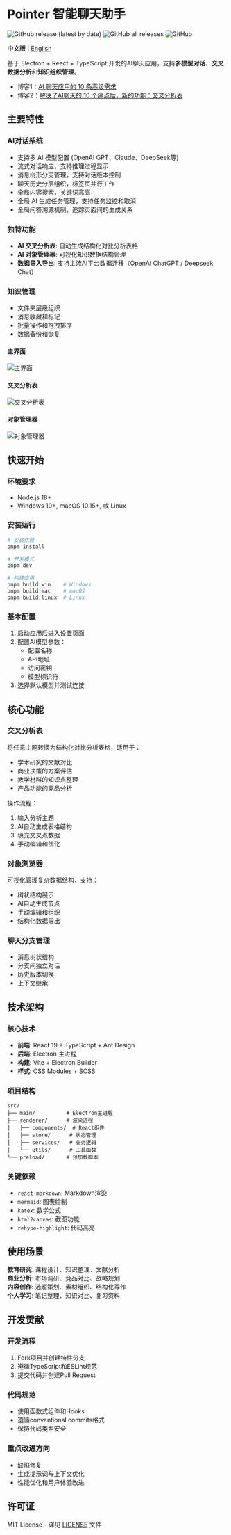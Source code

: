 # Pointer 智能聊天助手

![GitHub release (latest by date)](https://img.shields.io/github/v/release/experdot/pointer)
![GitHub all releases](https://img.shields.io/github/downloads/experdot/pointer/total)
![GitHub](https://img.shields.io/github/license/experdot/pointer)

**中文版** | [English](README.md)

基于 Electron + React + TypeScript 开发的AI聊天应用，支持**多模型对话**、**交叉数据分析**和**知识组织管理**。

- 博客1：[AI 聊天应用的 10 条高级需求](https://www.cnblogs.com/experdot/p/18924253)
- 博客2：[解决了AI聊天的 10 个痛点后，新的功能：交叉分析表](https://www.cnblogs.com/experdot/p/18974641)

## 主要特性

### AI对话系统

- 支持多 AI 模型配置 (OpenAI GPT、Claude、DeepSeek等)
- 流式对话响应，支持推理过程显示
- 消息树形分支管理，支持对话版本控制
- 聊天历史分层组织，标签页并行工作
- 全局内容搜索，关键词高亮
- 全局 AI 生成任务管理，支持任务监控和取消
- 全局问答溯源机制，追踪页面间的生成关系

### 独特功能

- **AI 交叉分析表**: 自动生成结构化对比分析表格
- **AI 对象管理器**: 可视化知识数据结构管理
- **数据导入导出**: 支持主流AI平台数据迁移（OpenAI ChatGPT / Deepseek Chat）

### 知识管理

- 文件夹层级组织
- 消息收藏和标记
- 批量操作和拖拽排序
- 数据备份和恢复

#### 主界面

![主界面](./Screenshot-1.png)

#### 交叉分析表

![交叉分析表](./Screenshot-2.png)

#### 对象管理器

![对象管理器](./Screenshot-3.png)

## 快速开始

### 环境要求

- Node.js 18+
- Windows 10+, macOS 10.15+, 或 Linux

### 安装运行

```bash
# 安装依赖
pnpm install

# 开发模式
pnpm dev

# 构建应用
pnpm build:win    # Windows
pnpm build:mac    # macOS
pnpm build:linux  # Linux
```

### 基本配置

1. 启动应用后进入设置页面
2. 配置AI模型参数：
   - 配置名称
   - API地址
   - 访问密钥
   - 模型标识符
3. 选择默认模型并测试连接

## 核心功能

### 交叉分析表

将任意主题转换为结构化对比分析表格，适用于：

- 学术研究的文献对比
- 商业决策的方案评估
- 教学材料的知识点整理
- 产品功能的竞品分析

操作流程：

1. 输入分析主题
2. AI自动生成表格结构
3. 填充交叉点数据
4. 手动编辑和优化

### 对象浏览器

可视化管理复杂数据结构，支持：

- 树状结构展示
- AI自动生成节点
- 手动编辑和组织
- 结构化数据导出

### 聊天分支管理

- 消息树状结构
- 分支间独立对话
- 历史版本切换
- 上下文继承

## 技术架构

### 核心技术

- **前端**: React 19 + TypeScript + Ant Design
- **后端**: Electron 主进程
- **构建**: Vite + Electron Builder
- **样式**: CSS Modules + SCSS

### 项目结构

```
src/
├── main/          # Electron主进程
├── renderer/      # 渲染进程
│   ├── components/  # React组件
│   ├── store/      # 状态管理
│   ├── services/   # 业务逻辑
│   └── utils/      # 工具函数
└── preload/       # 预加载脚本
```

### 关键依赖

- `react-markdown`: Markdown渲染
- `mermaid`: 图表绘制
- `katex`: 数学公式
- `html2canvas`: 截图功能
- `rehype-highlight`: 代码高亮

## 使用场景

**教育研究**: 课程设计、知识整理、文献分析  
**商业分析**: 市场调研、竞品对比、战略规划  
**内容创作**: 选题策划、素材组织、结构化写作  
**个人学习**: 笔记整理、知识对比、复习资料

## 开发贡献

### 开发流程

1. Fork项目并创建特性分支
2. 遵循TypeScript和ESLint规范
3. 提交代码并创建Pull Request

### 代码规范

- 使用函数式组件和Hooks
- 遵循conventional commits格式
- 保持代码类型安全

### 重点改进方向

- 缺陷修复
- 生成提示词与上下文优化
- 性能优化和用户体验改进

## 许可证

MIT License - 详见 [LICENSE](LICENSE) 文件

